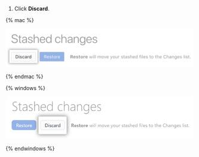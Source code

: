 1. Click **Discard**.
  
  {% mac %}

  ![Discard stashed changes button](/assets/images/help/desktop/mac-discard-stashed-changes-button.png)
  
  {% endmac %}
  
  {% windows %}
  
  ![Discard stashed changes button](/assets/images/help/desktop/windows-discard-stashed-changes-button.png)
  
  {% endwindows %}
